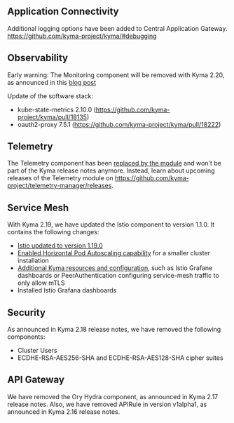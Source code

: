 
## Application Connectivity

Additional logging options have been added to Central Application Gateway.
https://github.com/kyma-project/kyma/#debugging

## Observability

Early warning: The Monitoring component will be removed with Kyma 2.20, as announced in this [blog post](https://blogs.sap.com/2023/09/07/removal-of-prometheus-grafana-based-monitoring-in-sap-btp-kyma-runtime/)

Update of the software stack:
 - kube-state-metrics 2.10.0 (https://github.com/kyma-project/kyma/pull/18135)
 - oauth2-proxy 7.5.1 (https://github.com/kyma-project/kyma/pull/18222)

## Telemetry

The Telemetry component has been [replaced by the module](https://github.com/kyma-project/kyma/issues/16301) and won't be part of the Kyma release notes anymore. Instead, learn about upcoming releases of the Telemetry module on https://github.com/kyma-project/telemetry-manager/releases.
	
## Service Mesh

With Kyma 2.19, we have updated the Istio component to version 1.1.0. It contains the following changes:
 - [Istio updated to version 1.19.0](https://github.com/kyma-project/istio/pull/373)
 - [Enabled Horizontal Pod Autoscaling capability](https://github.com/kyma-project/istio/pull/371) for a smaller cluster installation
 - [Additional Kyma resources and configuration](https://github.com/kyma-project/istio/issues/334), such as Istio Grafane dashboards or PeerAuthentication configuring service-mesh traffic to only allow mTLS
 - Installed Istio Grafana dashboards

## Security

As announced in Kyma 2.18 release notes, we have removed the following components:
 - Cluster Users
 - ECDHE-RSA-AES256-SHA and ECDHE-RSA-AES128-SHA cipher suites

## API Gateway

We have removed the Ory Hydra component, as announced in Kyma 2.17 release notes.
 Also, we have removed APIRule in version v1alpha1, as announced in Kyma 2.16 release notes.  
